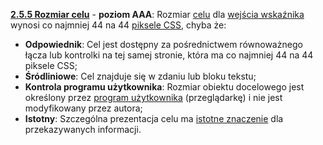 [**2.5.5 Rozmiar celu**](https://wcag.lepszyweb.pl/#target-size) - **poziom AAA**: Rozmiar <a href="#" data-toggle="tooltip" data-original-title="{{site.data.glossary.cel | strip_html | replace: '*', ''}}">celu</a> dla <a href="#" data-toggle="tooltip" data-original-title="{{site.data.glossary.wejscie_wskaznika | strip_html | replace: '*', ''}}">wejścia wskaźnika</a> wynosi co najmniej 44 na 44 <a href="#" data-toggle="tooltip" data-original-title="{{site.data.glossary.piksel_CSS | strip_html | replace: '*', ''}}">piksele CSS</a>, chyba że: 

- **Odpowiednik**: Cel jest dostępny za pośrednictwem równoważnego łącza lub kontrolki na tej samej stronie, która ma co najmniej 44 na 44 piksele CSS;
- **Śródliniowe**: Cel znajduje się w zdaniu lub bloku tekstu;
- **Kontrola programu użytkownika**: Rozmiar obiektu docelowego jest określony przez <a href="#" data-toggle="tooltip" data-original-title="{{site.data.glossary.program_uzytkownika | strip_html | replace: '*', ''}}">program użytkownika</a> (przeglądarkę) i nie jest modyfikowany przez autora;
- **Istotny**: Szczególna prezentacja celu ma <a href="#" data-toggle="tooltip" data-original-title="{{site.data.glossary.istotny | strip_html | replace: '*', ''}}">istotne znaczenie</a> dla przekazywanych informacji.
